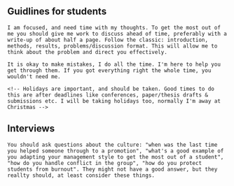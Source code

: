 ## Guidlines for students

    I am focused, and need time with my thoughts. To get the most out of me you should give me work to discuss ahead of time, preferably with a write-up of about half a page. Follow the classic: introduction, methods, results, problems/discussion format. This will allow me to think about the problem and direct you effectively.

    It is okay to make mistakes, I do all the time. I'm here to help you get through them. If you got everything right the whole time, you wouldn't need me.

    <!-- Holidays are important, and should be taken. Good times to do this are after deadlines like conferences, paper/thesis drafts & submissions etc. I will be taking holidays too, normally I'm away at Christmas -->

## Interviews

    You should ask questions about the culture: "when was the last time you helped someone through to a promotion", "what's a good example of you adapting your management style to get the most out of a student", "how do you handle conflict in the group", "how do you protect students from burnout". They might not have a good answer, but they reallty should, at least consider these things.
